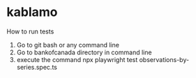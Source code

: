 # kablamo

How to run tests

1. Go to git bash or any command line
2. Go to bankofcanada directory in command line
3. execute the command npx playwright test observations-by-series.spec.ts
